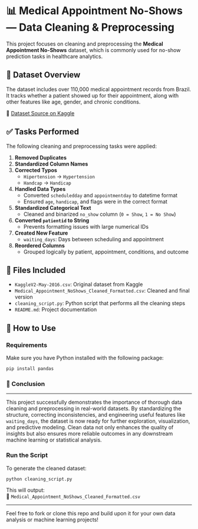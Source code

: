 # 📊 Medical Appointment No-Shows — Data Cleaning & Preprocessing

This project focuses on cleaning and preprocessing the **Medical Appointment No-Shows** dataset, which is commonly used for no-show prediction tasks in healthcare analytics.

## 🧾 Dataset Overview

The dataset includes over 110,000 medical appointment records from Brazil. It tracks whether a patient showed up for their appointment, along with other features like age, gender, and chronic conditions.

📁 [Dataset Source on Kaggle](https://www.kaggle.com/datasets/joniarroba/noshowappointments)

## ✅ Tasks Performed

The following cleaning and preprocessing tasks were applied:

1. **Removed Duplicates**  
2. **Standardized Column Names**  
3. **Corrected Typos**  
   - `Hipertension` → `Hypertension`  
   - `Handcap` → `Handicap`
4. **Handled Data Types**  
   - Converted `scheduledday` and `appointmentday` to datetime format  
   - Ensured `age`, `handicap`, and flags were in the correct format
5. **Standardized Categorical Text**  
   - Cleaned and binarized `no_show` column (`0 = Show`, `1 = No Show`)
6. **Converted `patientid` to String**  
   - Prevents formatting issues with large numerical IDs
7. **Created New Feature**  
   - `waiting_days`: Days between scheduling and appointment
8. **Reordered Columns**  
   - Grouped logically by patient, appointment, conditions, and outcome

## 📂 Files Included

- `KaggleV2-May-2016.csv`: Original dataset from Kaggle
- `Medical_Appointment_NoShows_Cleaned_Formatted.csv`: Cleaned and final version
- `cleaning_script.py`: Python script that performs all the cleaning steps
- `README.md`: Project documentation

## 🚀 How to Use

### Requirements
Make sure you have Python installed with the following package:
```bash
pip install pandas
```

### 🧠 Conclusion
---
This project successfully demonstrates the importance of thorough data cleaning and preprocessing in real-world datasets. By standardizing the structure, correcting inconsistencies, and engineering useful features like `waiting_days`, the dataset is now ready for further exploration, visualization, and predictive modeling. Clean data not only enhances the quality of insights but also ensures more reliable outcomes in any downstream machine learning or statistical analysis.

### Run the Script
To generate the cleaned dataset:
```bash
python cleaning_script.py
```

This will output:  
📄 `Medical_Appointment_NoShows_Cleaned_Formatted.csv`

---

Feel free to fork or clone this repo and build upon it for your own data analysis or machine learning projects!




